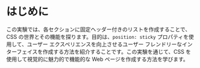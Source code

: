 # はじめに

この実験では、各セクションに固定ヘッダー付きのリストを作成することで、CSS の世界とその機能を探ります。目的は、`position: sticky` プロパティを使用して、ユーザー エクスペリエンスを向上させるユーザー フレンドリーなインターフェイスを作成する方法を紹介することです。この実験を通じて、CSS を使用して視覚的に魅力的で機能的な Web ページを作成する方法を学びます。
